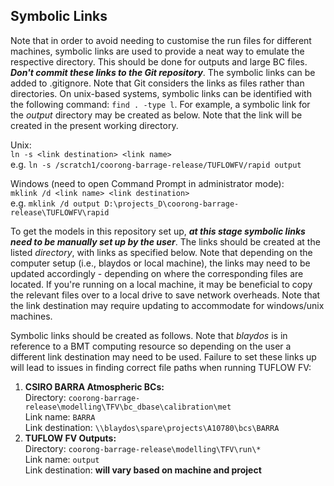 ## Symbolic Links
Note that in order to avoid needing to customise the run files for different machines, symbolic links are used to provide a neat way to emulate the respective directory. This should be done for outputs and large BC files. ***Don't commit these links to the Git repository***. The symbolic links can be added to .gitignore. Note that Git considers the links as files rather than directories. On unix-based systems, symbolic links can be identified with the following command: ``find . -type l``.
For example, a symbolic link for the *output* directory may be created as below. Note that the link will be created in the present working directory.

Unix:  
``ln -s <link destination> <link name>``  
e.g. ``ln -s /scratch1/coorong-barrage-release/TUFLOWFV/rapid output``  

Windows (need to open Command Prompt in administrator mode):  
``mklink /d <link name> <link destination>``  
e.g. ``mklink /d output D:\projects_D\coorong-barrage-release\TUFLOWFV\rapid``

To get the models in this repository set up, ***at this stage symbolic links need to be manually set up by the user***. The links should be created at the listed *directory*, with links as specified below. Note that depending on the computer setup (i.e., blaydos or local machine), the links may need to be updated accordingly - depending on where the corresponding files are located. If you're running on a local machine, it may be beneficial to copy the relevant files over to a local drive to save network overheads. Note that the link destination may require updating to accommodate for windows/unix machines.

Symbolic links should be created as follows. Note that *blaydos* is in reference to a BMT computing resource so depending on the user a different link destination may need to be used. Failure to set these links up will lead to issues in finding correct file paths when running TUFLOW FV:  
1. **CSIRO BARRA Atmospheric BCs:**  
	Directory:	``coorong-barrage-release\modelling\TFV\bc_dbase\calibration\met``  
	Link name:	``BARRA``  
	Link destination:	``\\blaydos\spare\projects\A10780\bcs\BARRA``  
2. **TUFLOW FV Outputs:**  
	Directory:	``coorong-barrage-release\modelling\TFV\run\*``  
	Link name:	``output``  
	Link destination:	**will vary based on machine and project**